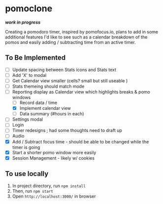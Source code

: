 # pomoclone
***work in progress***

Creating a pomodoro timer, inspired by pomofocus.io, plans to add in some additional features I'd like to see such as a calendar breakdown of the pomos and easily adding / subtracting time from an active timer.

## To Be Implemented
- [ ] Update spacing between Stats icons and Stats text
- [ ] Add 'X' to modal
- [ ] Get Calendar view smaller (cells? small but still useable )
- [ ] Stats themeing should match mode
- [ ] Reporting display as Calendar view which highlights breaks & pomo windows
  - [ ] Record data / time 
  - [x] Implement calendar view
  - [ ] Data summary (#hours in each)
- [ ] Settings modal
- [ ] Login
- [ ] Timer redesigns ; had some thoughts need to draft up
- [ ] Audio
- [x] Add / Subtract focus time - should be able to be changed while the timer is going
- [x] Start a shorter pomo window more easily
- [x] Session Management - likely w/ cookies

## To use locally
1. In project directory, run `npm install` 
2. Then, run `npm start`
3. Open `http://localhost:3000/` in browser
